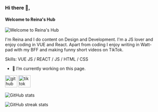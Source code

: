 ### Hi there 👋,
#### Welcome to Reina's Hub
![Welcome to Reina's Hub](https://images.pexels.com/photos/7787155/pexels-photo-7787155.png?auto=compress&cs=tinysrgb&dpr=2&h=750&w=1260)

I'm Reina and I do content on Design and Development. I'm a JS lover and enjoy coding in VUE and React. Apart from coding I enjoy writing in Watt-pad with my BFF and making funny short videos on TikTok.

Skills: VUE JS / REACT / JS / HTML / CSS

- 🔭 I’m currently working on this page. 


[<img src='https://cdn.jsdelivr.net/npm/simple-icons@3.0.1/icons/github.svg' alt='github' height='40'>](https://github.com/reinasuzu)  [<img src='https://cdn.jsdelivr.net/npm/simple-icons@3.0.1/icons/tiktok.svg' alt='tiktok' height='40'>](https://vt.tiktok.com/ZSJDPAD2B/)  

![GitHub stats](https://github-readme-stats.vercel.app/api?username=reinasuzu&show_icons=true&count_private=true)  

![GitHub streak stats](https://github-readme-streak-stats.herokuapp.com/?user=reinasuzu)  

